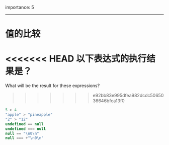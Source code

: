 importance: 5

---

# 值的比较

<<<<<<< HEAD
以下表达式的执行结果是？
=======
What will be the result for these expressions?
>>>>>>> e92bb83e995dfea982dcdc5065036646bfca13f0

```js no-beautify
5 > 4
"apple" > "pineapple"
"2" > "12"
undefined == null
undefined === null
null == "\n0\n"
null === +"\n0\n"
```

